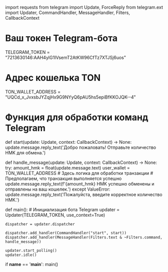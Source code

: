 import requests
from telegram import Update, ForceReply
from telegram.ext import Updater, CommandHandler, MessageHandler, Filters, CallbackContext

# Ваш токен Telegram-бота
TELEGRAM_TOKEN = "7213630146:AAH4ylG1IVsemT2AtKW96CfTz7XTJSj6uos"

# Адрес кошелька TON
TON_WALLET_ADDRESS = "UQCd_x_JvxsbJYZqjHx9G9NYyQ6pAU5hs5epiBfKKOJQK--4"

# Функция для обработки команд Telegram
def start(update: Update, context: CallbackContext) -> None:
    update.message.reply_text('Добро пожаловать! Отправьте количество HMK для обмена.')

def handle_message(update: Update, context: CallbackContext) -> None:
    try:
        amount_hmk = float(update.message.text)
        user_wallet = TON_WALLET_ADDRESS
        # Здесь логика для обработки транзакции
        # Предполагаем, что транзакция выполняется успешно
        update.message.reply_text(f'{amount_hmk} HMK успешно обменены и отправлены на ваш кошелек.')
    except ValueError:
        update.message.reply_text('Пожалуйста, введите корректное количество HMK.')

def main():
    # Инициализация бота Telegram
    updater = Updater(TELEGRAM_TOKEN, use_context=True)

    dispatcher = updater.dispatcher

    dispatcher.add_handler(CommandHandler("start", start))
    dispatcher.add_handler(MessageHandler(Filters.text & ~Filters.command, handle_message))

    updater.start_polling()
    updater.idle()

if __name__ == '__main__':
    main()